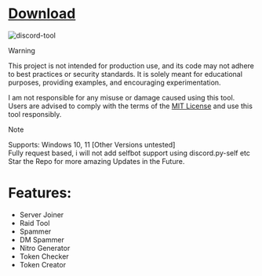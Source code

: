 # [Download]()

<p dir="ltr"><img src="https://github.com/user-attachments/assets/c452cbdb-b1f3-4782-9735-17aaea3a4db6" alt="discord-tool" secured-asset-link="" style="max-width: 100%;"></p>


> [!WARNING]
> 
> This project is not intended for production use, and its code may not adhere to best practices or security standards. It is solely meant for educational purposes, providing examples, and encouraging experimentation.<br>
>
> I am not responsible for any misuse or damage caused using this tool. Users are advised to comply with the terms of the [MIT License](https://github.com/rx2333F/Discord-Multi-Tool/tree/main) and use this tool responsibly.

> [!NOTE]
> Supports: Windows 10, 11 [Other Versions untested]<br>
> Fully request based, i will not add selfbot support using discord.py-self etc<br>
> Star the Repo for more amazing Updates in the Future.<br>

# Features:
- Server Joiner
- Raid Tool
- Spammer
- DM Spammer
- Nitro Generator
- Token Checker
- Token Creator

